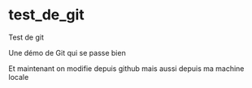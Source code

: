 # test_de_git
Test de git

Une démo de Git qui se passe bien

Et maintenant on modifie depuis github
mais aussi depuis ma machine locale
